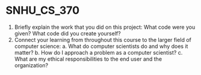 # SNHU_CS_370

1. Briefly explain the work that you did on this project: What code were you given? What code did you create yourself?
2. Connect your learning from throughout this course to the larger field of computer science:
a. What do computer scientists do and why does it matter?
b. How do I approach a problem as a computer scientist?
c. What are my ethical responsibilities to the end user and the organization?
